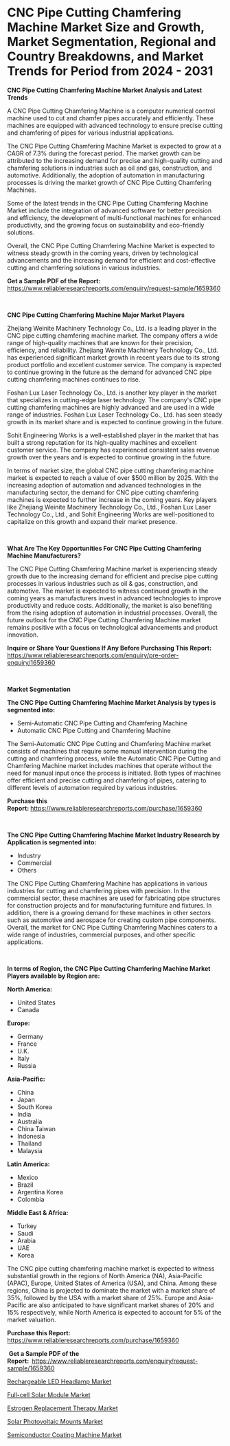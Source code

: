 <p><h1>CNC Pipe Cutting Chamfering Machine Market Size and Growth, Market Segmentation, Regional and Country Breakdowns, and Market Trends for Period from 2024 -  2031</h1></p><p><strong>CNC Pipe Cutting Chamfering Machine Market Analysis and Latest Trends</strong></p>
<p><p>A CNC Pipe Cutting Chamfering Machine is a computer numerical control machine used to cut and chamfer pipes accurately and efficiently. These machines are equipped with advanced technology to ensure precise cutting and chamfering of pipes for various industrial applications.</p><p>The CNC Pipe Cutting Chamfering Machine Market is expected to grow at a CAGR of 7.3% during the forecast period. The market growth can be attributed to the increasing demand for precise and high-quality cutting and chamfering solutions in industries such as oil and gas, construction, and automotive. Additionally, the adoption of automation in manufacturing processes is driving the market growth of CNC Pipe Cutting Chamfering Machines.</p><p>Some of the latest trends in the CNC Pipe Cutting Chamfering Machine Market include the integration of advanced software for better precision and efficiency, the development of multi-functional machines for enhanced productivity, and the growing focus on sustainability and eco-friendly solutions.</p><p>Overall, the CNC Pipe Cutting Chamfering Machine Market is expected to witness steady growth in the coming years, driven by technological advancements and the increasing demand for efficient and cost-effective cutting and chamfering solutions in various industries.</p></p>
<p><strong>Get a Sample PDF of the Report:&nbsp;</strong> <a href="https://www.reliableresearchreports.com/enquiry/request-sample/1659360">https://www.reliableresearchreports.com/enquiry/request-sample/1659360</a></p>
<p>&nbsp;</p>
<p><strong>CNC Pipe Cutting Chamfering Machine Major Market Players</strong></p>
<p><p>Zhejiang Weinite Machinery Technology Co., Ltd. is a leading player in the CNC pipe cutting chamfering machine market. The company offers a wide range of high-quality machines that are known for their precision, efficiency, and reliability. Zhejiang Weinite Machinery Technology Co., Ltd. has experienced significant market growth in recent years due to its strong product portfolio and excellent customer service. The company is expected to continue growing in the future as the demand for advanced CNC pipe cutting chamfering machines continues to rise.</p><p>Foshan Lux Laser Technology Co., Ltd. is another key player in the market that specializes in cutting-edge laser technology. The company's CNC pipe cutting chamfering machines are highly advanced and are used in a wide range of industries. Foshan Lux Laser Technology Co., Ltd. has seen steady growth in its market share and is expected to continue growing in the future.</p><p>Sohit Engineering Works is a well-established player in the market that has built a strong reputation for its high-quality machines and excellent customer service. The company has experienced consistent sales revenue growth over the years and is expected to continue growing in the future.</p><p>In terms of market size, the global CNC pipe cutting chamfering machine market is expected to reach a value of over $500 million by 2025. With the increasing adoption of automation and advanced technologies in the manufacturing sector, the demand for CNC pipe cutting chamfering machines is expected to further increase in the coming years. Key players like Zhejiang Weinite Machinery Technology Co., Ltd., Foshan Lux Laser Technology Co., Ltd., and Sohit Engineering Works are well-positioned to capitalize on this growth and expand their market presence.</p></p>
<p>&nbsp;</p>
<p><strong>What Are The Key Opportunities For CNC Pipe Cutting Chamfering Machine Manufacturers?</strong></p>
<p><p>The CNC Pipe Cutting Chamfering Machine market is experiencing steady growth due to the increasing demand for efficient and precise pipe cutting processes in various industries such as oil & gas, construction, and automotive. The market is expected to witness continued growth in the coming years as manufacturers invest in advanced technologies to improve productivity and reduce costs. Additionally, the market is also benefiting from the rising adoption of automation in industrial processes. Overall, the future outlook for the CNC Pipe Cutting Chamfering Machine market remains positive with a focus on technological advancements and product innovation.</p></p>
<p><strong>Inquire or Share Your Questions If Any Before Purchasing This Report:</strong> <a href="https://www.reliableresearchreports.com/enquiry/pre-order-enquiry/1659360">https://www.reliableresearchreports.com/enquiry/pre-order-enquiry/1659360</a></p>
<p>&nbsp;</p>
<p><strong>Market Segmentation</strong></p>
<p><strong>The CNC Pipe Cutting Chamfering Machine Market Analysis by types is segmented into:</strong></p>
<p><ul><li>Semi-Automatic CNC Pipe Cutting and Chamfering Machine</li><li>Automatic CNC Pipe Cutting and Chamfering Machine</li></ul></p>
<p><p>The Semi-Automatic CNC Pipe Cutting and Chamfering Machine market consists of machines that require some manual intervention during the cutting and chamfering process, while the Automatic CNC Pipe Cutting and Chamfering Machine market includes machines that operate without the need for manual input once the process is initiated. Both types of machines offer efficient and precise cutting and chamfering of pipes, catering to different levels of automation required by various industries.</p></p>
<p><strong>Purchase this Report:&nbsp;</strong><a href="https://www.reliableresearchreports.com/purchase/1659360">https://www.reliableresearchreports.com/purchase/1659360</a></p>
<p>&nbsp;</p>
<p><strong>The CNC Pipe Cutting Chamfering Machine Market Industry Research by Application is segmented into:</strong></p>
<p><ul><li>Industry</li><li>Commercial</li><li>Others</li></ul></p>
<p><p>The CNC Pipe Cutting Chamfering Machine has applications in various industries for cutting and chamfering pipes with precision. In the commercial sector, these machines are used for fabricating pipe structures for construction projects and for manufacturing furniture and fixtures. In addition, there is a growing demand for these machines in other sectors such as automotive and aerospace for creating custom pipe components. Overall, the market for CNC Pipe Cutting Chamfering Machines caters to a wide range of industries, commercial purposes, and other specific applications.</p></p>
<p>&nbsp;</p>
<p><strong>In terms of Region, the CNC Pipe Cutting Chamfering Machine Market Players available by Region are:</strong></p>
<p>
    <p> <strong> North America: </strong>
        <ul>
            <li>United States</li>
            <li>Canada</li>
        </ul>
        </p> 
    <p> <strong> Europe: </strong>
        <ul>
            <li>Germany</li>
            <li>France</li>
            <li>U.K.</li>
            <li>Italy</li>
            <li>Russia</li>
        </ul>
        </p> 
    <p> <strong> Asia-Pacific: </strong>
        <ul>
            <li>China</li>
            <li>Japan</li>
            <li>South Korea</li>
            <li>India</li>
            <li>Australia</li>
            <li>China Taiwan</li>
            <li>Indonesia</li>
            <li>Thailand</li>
            <li>Malaysia</li>
        </ul>
        </p> 
    <p> <strong> Latin America: </strong>
        <ul>
            <li>Mexico</li>
            <li>Brazil</li>
            <li>Argentina Korea</li>
            <li>Colombia</li>
        </ul>
        </p> 
    <p> <strong> Middle East & Africa: </strong>
        <ul>
            <li>Turkey</li>
            <li>Saudi</li>
            <li>Arabia</li>
            <li>UAE</li>
            <li>Korea</li>
        </ul>
    </p>
    </p>
<p><p>The CNC pipe cutting chamfering machine market is expected to witness substantial growth in the regions of North America (NA), Asia-Pacific (APAC), Europe, United States of America (USA), and China. Among these regions, China is projected to dominate the market with a market share of 35%, followed by the USA with a market share of 25%. Europe and Asia-Pacific are also anticipated to have significant market shares of 20% and 15% respectively, while North America is expected to account for 5% of the market valuation.</p></p>
<p><strong>Purchase this Report: </strong><a href="https://www.reliableresearchreports.com/purchase/1659360">https://www.reliableresearchreports.com/purchase/1659360</a></p>
<p>&nbsp;<strong>Get a Sample PDF of the Report:&nbsp;&nbsp;</strong><a href="https://www.reliableresearchreports.com/enquiry/request-sample/1659360">https://www.reliableresearchreports.com/enquiry/request-sample/1659360</a></p>
<p><strong></strong></p>
<p><p><a href="https://issuu.com/reportprime-2/docs/rechargeable-led-headlamp-market-size-2030.pptx">Rechargeable LED Headlamp Market</a></p><p><a href="https://github.com/WillieWoodard/Market-Research-Report-List-3/blob/main/full-cell-solar-module-market.md">Full-cell Solar Module Market</a></p><p><a href="https://medium.com/@marlonblick/estrogen-replacement-therapy-market-trends-forecast-and-competitive-analysis-to-2031-184ecfc55190">Estrogen Replacement Therapy Market</a></p><p><a href="https://github.com/marloy8/Market-Research-Report-List-3/blob/main/solar-photovoltaic-mounts-market.md">Solar Photovoltaic Mounts Market</a></p><p><a href="https://issuu.com/reportprime-2/docs/semiconductor-coating-machine-market-size-2030.ppt">Semiconductor Coating Machine Market</a></p></p>